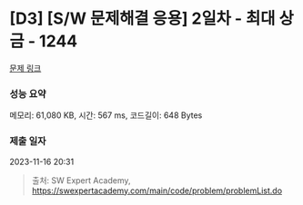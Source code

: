 # [D3] [S/W 문제해결 응용] 2일차 - 최대 상금 - 1244 

[문제 링크](https://swexpertacademy.com/main/code/problem/problemDetail.do?contestProbId=AV15Khn6AN0CFAYD) 

### 성능 요약

메모리: 61,080 KB, 시간: 567 ms, 코드길이: 648 Bytes

### 제출 일자

2023-11-16 20:31



> 출처: SW Expert Academy, https://swexpertacademy.com/main/code/problem/problemList.do